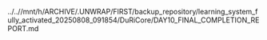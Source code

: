 ../..//mnt/h/ARCHIVE/.UNWRAP/FIRST/backup_repository/learning_system_fully_activated_20250808_091854/DuRiCore/DAY10_FINAL_COMPLETION_REPORT.md